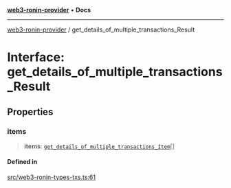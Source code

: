 [**web3-ronin-provider**](../README.md) • **Docs**

***

[web3-ronin-provider](../globals.md) / get\_details\_of\_multiple\_transactions\_Result

# Interface: get\_details\_of\_multiple\_transactions\_Result

## Properties

### items

> **items**: [`get_details_of_multiple_transactions_Item`](get_details_of_multiple_transactions_Item.md)[]

#### Defined in

[src/web3-ronin-types-txs.ts:61](https://github.com/chuacw/web3-ronin-provider/blob/1a659b81d9c7d7afbced0ae2b11550f4f6c0a233/src/web3-ronin-types-txs.ts#L61)
